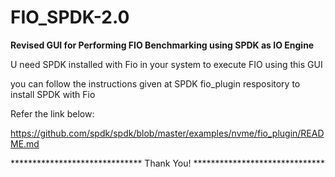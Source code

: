 # FIO_SPDK-2.0
**Revised GUI for Performing FIO Benchmarking using SPDK as IO Engine**

U need SPDK installed with Fio in your system to execute FIO using this GUI

you can follow the instructions given at SPDK fio_plugin respository to install SPDK with Fio

Refer the link below:

https://github.com/spdk/spdk/blob/master/examples/nvme/fio_plugin/README.md

              

                       
                  
                         
****************************** Thank You! ******************************
